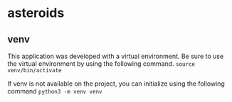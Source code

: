 # asteroids

## venv
This application was developed with a virtual environment. Be sure to use the virtual environment by using the following command.
`source venv/bin/activate`

If venv is not available on the project, you can initialize using the following command
`python3 -m venv venv`